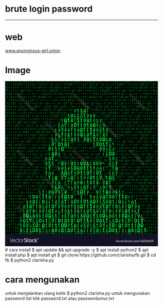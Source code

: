 # brute login password
------------------
# web

www.anonymous-girl.onion

# Image
<img src="Image/hacker.jpg"/>
# cara install
$ apt update && apt upgrade -y
$ apt install python2 
$ apt install php
$ apt install git
$ git clone https://github.com/clarisha/fb.git
$ cd fb
$ python2 clarisha.py

# cara mengunakan 
untuk menjalankan ulang ketik 
$ python2 clarisha.py
untuk mengunakan password list 
ktik password.txt atau passwordumur.txt
